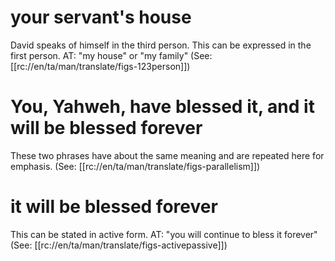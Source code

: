 # your servant's house

David speaks of himself in the third person. This can be expressed in the first person. AT: "my house" or "my family" (See: [[rc://en/ta/man/translate/figs-123person]])

# You, Yahweh, have blessed it, and it will be blessed forever

These two phrases have about the same meaning and are repeated here for emphasis. (See: [[rc://en/ta/man/translate/figs-parallelism]])

# it will be blessed forever

This can be stated in active form. AT: "you will continue to bless it forever" (See: [[rc://en/ta/man/translate/figs-activepassive]])

